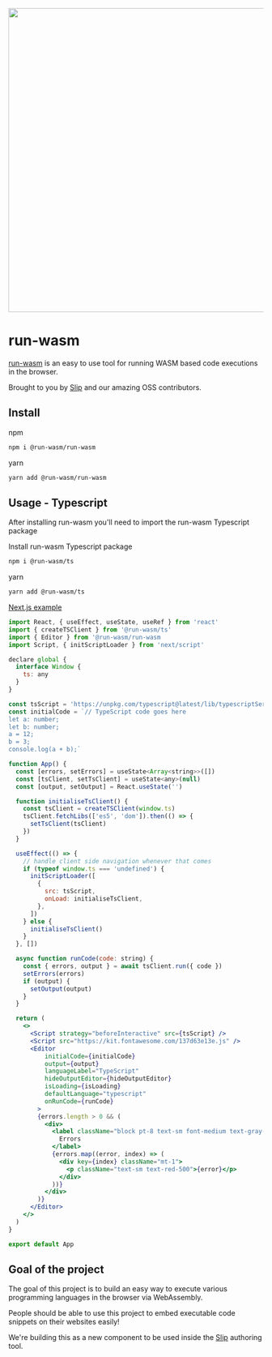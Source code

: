 <p align="center">
<a href="https://www.runwasm.com">
<img src="https://user-images.githubusercontent.com/22961671/135009624-47470419-7e17-47b5-99ed-0f15b8123dd0.png" width=600 />
  </a>
</p>

# run-wasm

[run-wasm](https://www.runwasm.com) is an easy to use tool for running WASM based code executions in the browser.

Brought to you by [Slip](https://www.slip.so) and our amazing OSS contributors.

## Install

npm

```bash
npm i @run-wasm/run-wasm
```

yarn

```bash
yarn add @run-wasm/run-wasm
```

## Usage - Typescript

After installing run-wasm you'll need to import the run-wasm Typescript package

Install run-wasm Typescript package

```bash
npm i @run-wasm/ts
```

yarn

```bash
yarn add @run-wasm/ts
```

[Next.js example](https://github.com/slipHQ/run-wasm/blob/main/example-nextjs/pages/ts.tsx)

```jsx
import React, { useEffect, useState, useRef } from 'react'
import { createTSClient } from '@run-wasm/ts'
import { Editor } from '@run-wasm/run-wasm
import Script, { initScriptLoader } from 'next/script'

declare global {
  interface Window {
    ts: any
  }
}

const tsScript = 'https://unpkg.com/typescript@latest/lib/typescriptServices.js'
const initialCode = `// TypeScript code goes here
let a: number;
let b: number;
a = 12;
b = 3;
console.log(a + b);`

function App() {
  const [errors, setErrors] = useState<Array<string>>([])
  const [tsClient, setTsClient] = useState<any>(null)
  const [output, setOutput] = React.useState('')

  function initialiseTsClient() {
    const tsClient = createTSClient(window.ts)
    tsClient.fetchLibs(['es5', 'dom']).then(() => {
      setTsClient(tsClient)
    })
  }

  useEffect(() => {
    // handle client side navigation whenever that comes
    if (typeof window.ts === 'undefined') {
      initScriptLoader([
        {
          src: tsScript,
          onLoad: initialiseTsClient,
        },
      ])
    } else {
      initialiseTsClient()
    }
  }, [])

  async function runCode(code: string) {
    const { errors, output } = await tsClient.run({ code })
    setErrors(errors)
    if (output) {
      setOutput(output)
    }
  }

  return (
    <>
      <Script strategy="beforeInteractive" src={tsScript} />
      <Script src="https://kit.fontawesome.com/137d63e13e.js" />
      <Editor
          initialCode={initialCode}
          output={output}
          languageLabel="TypeScript"
          hideOutputEditor={hideOutputEditor}
          isLoading={isLoading}
          defaultLanguage="typescript"
          onRunCode={runCode}
        >
        {errors.length > 0 && (
          <div>
            <label className="block pt-8 text-sm font-medium text-gray-700 dark:text-gray-450">
              Errors
            </label>
            {errors.map((error, index) => (
              <div key={index} className="mt-1">
                <p className="text-sm text-red-500">{error}</p>
              </div>
            ))}
          </div>
        )}
      </Editor>
    </>
  )
}

export default App
```

## Goal of the project

The goal of this project is to build an easy way to execute various programming languages in the browser via WebAssembly.

People should be able to use this project to embed executable code snippets on their websites easily!

We're building this as a new component to be used inside the [Slip](https://www.slip.so) authoring tool.
